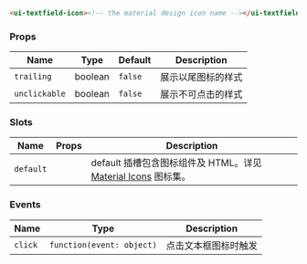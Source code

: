 ```html
<ui-textfield-icon><!-- the material design icon name --></ui-textfield-icon>
```

### Props

| Name          | Type    | Default | Description        |
| ------------- | ------- | ------- | ------------------ |
| `trailing`    | boolean | `false` | 展示以尾图标的样式 |
| `unclickable` | boolean | `false` | 展示不可点击的样式 |

### Slots

| Name      | Props | Description                                                             |
| --------- | ----- | ----------------------------------------------------------------------- |
| `default` |       | default 插槽包含图标组件及 HTML。详见 [Material Icons](/icons) 图标集。 |

### Events

| Name    | Type                      | Description          |
| ------- | ------------------------- | -------------------- |
| `click` | `function(event: object)` | 点击文本框图标时触发 |
